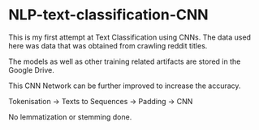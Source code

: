 # NLP-text-classification-CNN
This is my first attempt at Text Classification using CNNs.
The data used here was data that was obtained from crawling reddit titles.

The models as well as other training related artifacts are stored in the Google Drive.

This CNN Network can be further improved to increase the accuracy.

Tokenisation -> Texts to Sequences -> Padding -> CNN 

No lemmatization or stemming done.
